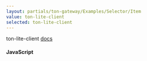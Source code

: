```yaml
---
layout: partials/ton-gateway/Examples/Selector/Item
value: ton-lite-client
selected: ton-lite-client
---
```


ton-lite-client [docs](https://github.com/ton-community/ton-lite-client/pull/2)

#### JavaScript
